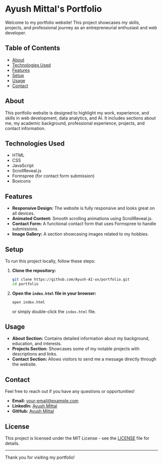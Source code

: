 # Ayush Mittal's Portfolio

Welcome to my portfolio website! This project showcases my skills, projects, and professional journey as an entrepreneurial enthusiast and web developer.

## Table of Contents

- [About](#about)
- [Technologies Used](#technologies-used)
- [Features](#features)
- [Setup](#setup)
- [Usage](#usage)
- [Contact](#contact)

## About

This portfolio website is designed to highlight my work, experience, and skills in web development, data analytics, and AI. It includes sections about me, my academic background, professional experience, projects, and contact information.

## Technologies Used

- HTML
- CSS
- JavaScript
- ScrollReveal.js
- Formspree (for contact form submission)
- Boxicons

## Features

- **Responsive Design:** The website is fully responsive and looks great on all devices.
- **Animated Content:** Smooth scrolling animations using ScrollReveal.js.
- **Contact Form:** A functional contact form that uses Formspree to handle submissions.
- **Image Gallery:** A section showcasing images related to my hobbies.

## Setup

To run this project locally, follow these steps:

1. **Clone the repository:**
    ```bash
    git clone https://github.com/Ayush-AI-ux/portfolio.git
    cd portfolio
    ```

2. **Open the `index.html` file in your browser:**
    ```bash
    open index.html
    ```
    or simply double-click the `index.html` file.

## Usage

- **About Section:** Contains detailed information about my background, education, and interests.
- **Projects Section:** Showcases some of my notable projects with descriptions and links.
- **Contact Section:** Allows visitors to send me a message directly through the website.

## Contact

Feel free to reach out if you have any questions or opportunities!

- **Email:** your-email@example.com
- **LinkedIn:** [Ayush Mittal](https://www.linkedin.com/in/ayush-mittal-b25361289/)
- **GitHub:** [Ayush Mittal](https://github.com/Ayush-AI-ux)

## License

This project is licensed under the MIT License - see the [LICENSE](LICENSE) file for details.

---

Thank you for visiting my portfolio!
